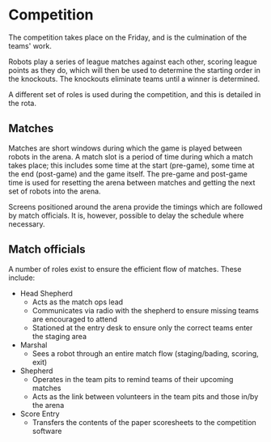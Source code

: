 # Competition

The competition takes place on the Friday, and is the culmination of the teams' work.

Robots play a series of league matches against each other, scoring league points as they do,
which will then be used to determine the starting order in the knockouts. The knockouts eliminate
teams until a winner is determined.

A different set of roles is used during the competition, and this is detailed in the rota.

## Matches

Matches are short windows during which the game is played between robots in the arena.
A match slot is a period of time during which a match takes place; this includes some
time at the start (pre-game), some time at the end (post-game) and the game itself.
The pre-game and post-game time is used for resetting the arena between matches and
getting the next set of robots into the arena.

Screens positioned around the arena provide the timings which are followed by match officials.
It is, however, possible to delay the schedule where necessary.

## Match officials

A number of roles exist to ensure the efficient flow of matches. These include:

-   Head Shepherd
    -   Acts as the match ops lead
    -   Communicates via radio with the shepherd to ensure missing teams are encouraged to attend
    -   Stationed at the entry desk to ensure only the correct teams enter the staging area
-   Marshal
    -   Sees a robot through an entire match flow (staging/bading, scoring, exit)
-   Shepherd
    -   Operates in the team pits to remind teams of their upcoming matches
    -   Acts as the link between volunteers in the team pits and those in/by the arena
-   Score Entry
    -   Transfers the contents of the paper scoresheets to the competition software

